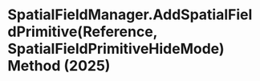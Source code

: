 # SpatialFieldManager.AddSpatialFieldPrimitive(Reference, SpatialFieldPrimitiveHideMode) Method (2025)

﻿